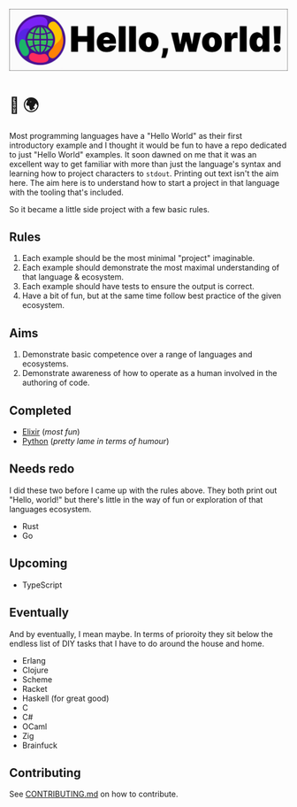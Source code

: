 ![Hello World Logo](logos/helloworld-readme.png)


# 👋 🌍

Most programming languages have a "Hello World" as their first introductory example and I thought it would be fun to have a repo dedicated to just "Hello World" examples. It soon dawned on me that it was an excellent way to get familiar with more than just the language's syntax and learning how to project characters to `stdout`. Printing out text isn't the aim here. The aim here is to understand how to start a project in that language with the tooling that's included.

So it became a little side project with a few basic rules.

## Rules

1. Each example should be the most minimal "project" imaginable. 
2. Each example should demonstrate the most maximal understanding of that language & ecosystem.
2. Each example should have tests to ensure the output is correct.
3. Have a bit of fun, but at the same time follow best practice of the given ecosystem.

## Aims

1. Demonstrate basic competence over a range of languages and ecosystems.
2. Demonstrate awareness of how to operate as a human involved in the authoring of code.


## Completed

* [Elixir](elixir/README.md) (_most fun_)
* [Python](python/README.md) (_pretty lame in terms of humour_)


## Needs redo

I did these two before I came up with the rules above. They both print out "Hello, world!" but there's little in the way of fun or exploration of that languages ecosystem.

* Rust
* Go

## Upcoming

* TypeScript

## Eventually

And by eventually, I mean maybe. In terms of prioroity they sit below the endless list of DIY tasks 
that I have to do around the house and home.

* Erlang
* Clojure
* Scheme
* Racket 
* Haskell (for great good)
* C
* C#
* OCaml
* Zig
* Brainfuck

## Contributing

See [CONTRIBUTING.md](CONTRIBUTING.md) on how to contribute.